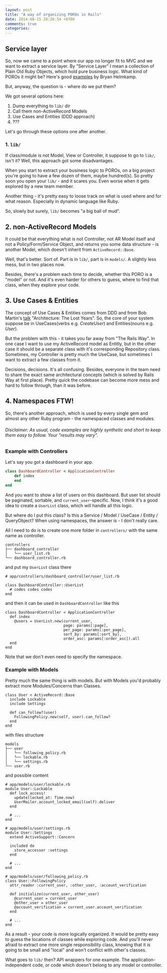 ```yaml
---
layout: post
title: "A way of organizing POROs in Rails"
date: 2014-08-15 20:26:54 +0700
comments: true
categories:
---
```



## Service layer

So, now we came to a point where our app no longer fit to MVC and we
want to extract a service layer. By "Service Layer" I mean a collection
of Plain Old Ruby Objects, which hold pure business logic. What kind of
POROs it might be? Here's good [examples][1] by Bryan Helmkamp.

But, anyway, the question is - where do we put them?

We got several options here:

1. Dump everything to `lib/` dir
2. Call them non-ActiveRecord Models
3. Use Cases and Entities (DDD approach)
4. ???

Let's go through these options one after another.

### 1. `lib/`

If class/module is not Model, View or Controller, it suppose to go to
`lib/`, isn't it? Well, this approach got some disadvantages.

When you start to extract your business logic to POROs, on a big project
you're going to have a few dozen of them, maybe hundred(s). So pretty
soon you open your `lib/` - and it scares you. Even worse when it gets
explored by a new team member.

Another thing - it's pretty easy to loose track on what is used where
and for what reason. Especially in dynamic language like Ruby.

So, slowly but surely, `lib/` becomes "a big ball of mud".

## 2. non-ActiveRecord Models

It could be that everything what is not Controller, not AR Model itself
and not a Policy/Form/Service Object, and returns you some data
structure - is another Model, which doesn't inherit from
`ActiveRecord::Base`.

Well, that's better. Sort of. Part is in `lib/`, part is in `models/`. A
slightly less mess, but in two places now.

Besides, there's a problem each time to decide, whether this PORO is a
"model" or not. And it's even harder for others to guess, where to find
that class, when they explore your code.

## 3. Use Cases & Entities

The concept of Use Cases & Entities comes from DDD and from Bob Martin's
[talk][2] "Architecture: The Lost Years".  So, the core of your system
suppose be in UseCases(verbs e.g. *CreateUser*) and Entities(nouns e.g.
*User*).

But the problem with this - it takes you far away from "The Rails Way".
In one case I want to use my ActiveRecord model as Entitly, but in the
other case it should be a separate class with it's corresponding
Repository class. Sometimes, my Controller is pretty much the UseCase,
but sometimes I want to extract a few classes from it.

Decisions, decisions. It's all confusing. Besides, everyone in the team
need to share the exact same architectural concepts (which is solved by
Rails Way at first place). Pretty quick the codebase can become more
mess and hard to follow through, than it was before.

## 4. Namespaces FTW!

So, there's another approach, which is used by every single gem and
almost any other Ruby program - the namespaced classes and modules.

###### Disclaimer: As usual, code examples are highly synthetic and short to keep them easy to follow. Your "results may vary".

### Example with Controllers

Let's say you got a dashboard in your app.


```ruby
class DashboardController < ApplicationController
    def index
    end
end
```

And you want to show a list of users on this dashboard. But user list
should be paginated, sortable, and `current_user`-specific. Now, I think
it's a good idea to create a `UserList` class, which will handle all
this logic.

But where do I put this class? Is this a Service / Model / UseCase /
Entity / QueryObject? When using namespaces, the answer is - I don't
really care.

All I need to do is to create one more folder in `controllers/` with the
same name as controller.

```
controllers
├── dashboard_controller
│   └── user_list.rb
└── dashboard_controller.rb
```

and put my `UserList` class there

```
# app/controllers/dashboard_controller/user_list.rb

class DashboardController::UserList
  # codes codes codes
end
```

and then it can be used in `DashboardController` like this

```
class DashboardController < ApplicationController
  def index
    @users = UserList.new(current_user,
                          page: params[:page],
                          per_page: params[:per_page],
                          sort_by: params[:sort_by],
                          order_asc: params[:order_asc]).all
  end
end
```

Note that we don't even need to specify the namespace.

### Example with Models

Pretty much the same thing is with models. But with Models you'd
probably extract more Modules/Concerns than Classes.

```
class User < ActiveRecord::Base
  include Lockable
  include Settings

  def can_follow?(user)
    FollowingPolicy.new(self, user).can_follow?
  end
end
```

with files structure

```
models
├── user
│   └── following_policy.rb
│   └── lockable.rb
│   └── settings.rb
└── user.rb
```

and possible content

```
# app/models/user/lockable.rb
module User::Lockable
  def lock_access!
    update(locked_at: Time.now)
    UserMailer.account_locked_email(self).deliver
  end

  # ...
end

# app/models/user/settings.rb
module User::Settings
  extend ActiveSupport::Concern

  included do
    store_accessor :settings
  end

  # ...
end

# app/models/user/following_policy.rb
class User::FollowingPolicy
  attr_reader :current_user, :other_user, :account_verification

  def initialize(current_user, other_user)
    @current_user = current_user
    @other_user = other_user
    @account_verification = current_user.account_verification
  end

  # ...
end
```

As a result - your code is more logically organized. It would be
pretty easy to guess the locations of classes while exploring code. And
you'll never afraid to extract one more single responsibility class,
knowing that it is going to be small and "local" and won't conflict with
other's classes.

What goes to `lib/` then? API wrappers for one example. The
application-independent code, or code which doesn't belong to any model
or controller.





[1]: http://blog.codeclimate.com/blog/2012/10/17/7-ways-to-decompose-fat-activerecord-models/
[2]: http://vrybas.github.io/blog/2014/04/04/rails-and-pipes/
